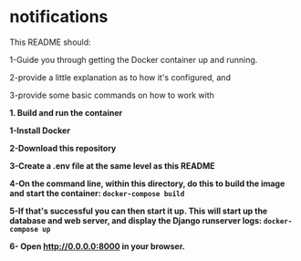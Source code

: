 # notifications
This README should:

1-Guide you through getting the Docker container up and running.

2-provide a little explanation as to how it's configured, and

3-provide some basic commands on how to work with

<b>1. Build and run the container<b>
  
  1-Install Docker
  
  2-Download this repository
  
  3-Create a .env file at the same level as this README
  
  4-On the command line, within this directory, do this to build the image and start the container:
  ``` docker-compose build ```
  
  5-If that's successful you can then start it up. This will start up the database and web server,
  and display the Django runserver logs:
  ``` docker-compose up ```
  
 6- Open http://0.0.0.0:8000 in your browser.
